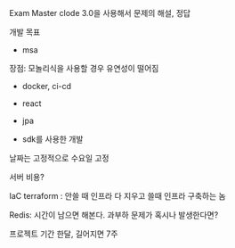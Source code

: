Exam Master
clode 3.0을 사용해서 문제의 해설, 정답

개발 목표
- msa

장점: 모놀리식을 사용할 경우 유연성이 떨어짐

- docker, ci-cd

- react

- jpa

- sdk를 사용한 개발

날짜는 고정적으로 수요일 고정

서버 비용?

IaC terraform : 안쓸 때 인프라 다 지우고 쓸때 인프라 구축하는 놈

Redis: 시간이 남으면 해본다. 과부하 문제가 혹시나 발생한다면?

프로젝트 기간
한달, 길어지면 7주


